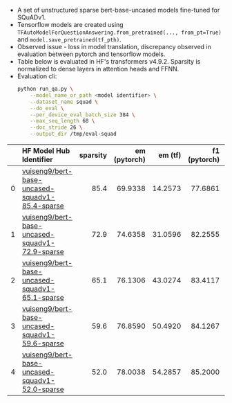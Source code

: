 * A set of unstructured sparse bert-base-uncased models fine-tuned for SQuADv1.
* Tensorflow models are created using ```TFAutoModelForQuestionAnswering.from_pretrained(..., from_pt=True)``` and ```model.save_pretrained(tf_pth)```.
* Observed issue - loss in model translation, discrepancy observed in evaluation between pytorch and tensorflow models.
* Table below is evaluated in HF's transformers v4.9.2. Sparsity is normalized to dense layers in attention heads and FFNN.
* Evaluation cli:
    ```bash
    python run_qa.py \
        --model_name_or_path <model identifier> \
        --dataset_name squad \
        --do_eval \
        --per_device_eval_batch_size 384 \
        --max_seq_length 68 \
        --doc_stride 26 \
        --output_dir /tmp/eval-squad
    ```


|    | HF Model Hub Identifier                                                                                                 |   sparsity |   em (pytorch) |   em (tf) |   f1 (pytorch) |   f1 (tf) |
|---:|:------------------------------------------------------------------------------------------------------------------------|-----------:|---------------:|----------:|---------------:|----------:|
|  0 | [vuiseng9/bert-base-uncased-squadv1-85.4-sparse](https://huggingface.co/vuiseng9/bert-base-uncased-squadv1-85.4-sparse) |       85.4 |        69.9338 |   14.2573 |        77.6861 |   23.4917 |
|  1 | [vuiseng9/bert-base-uncased-squadv1-72.9-sparse](https://huggingface.co/vuiseng9/bert-base-uncased-squadv1-72.9-sparse) |       72.9 |        74.6358 |   31.0596 |        82.2555 |   39.8446 |
|  2 | [vuiseng9/bert-base-uncased-squadv1-65.1-sparse](https://huggingface.co/vuiseng9/bert-base-uncased-squadv1-65.1-sparse) |       65.1 |        76.1306 |   43.0274 |        83.4117 |   51.4300 |
|  3 | [vuiseng9/bert-base-uncased-squadv1-59.6-sparse](https://huggingface.co/vuiseng9/bert-base-uncased-squadv1-59.6-sparse) |       59.6 |        76.8590 |   50.4920 |        84.1267 |   59.0881 |
|  4 | [vuiseng9/bert-base-uncased-squadv1-52.0-sparse](https://huggingface.co/vuiseng9/bert-base-uncased-squadv1-52.0-sparse) |       52.0 |        78.0038 |   54.2857 |        85.2000 |   62.2914 |
